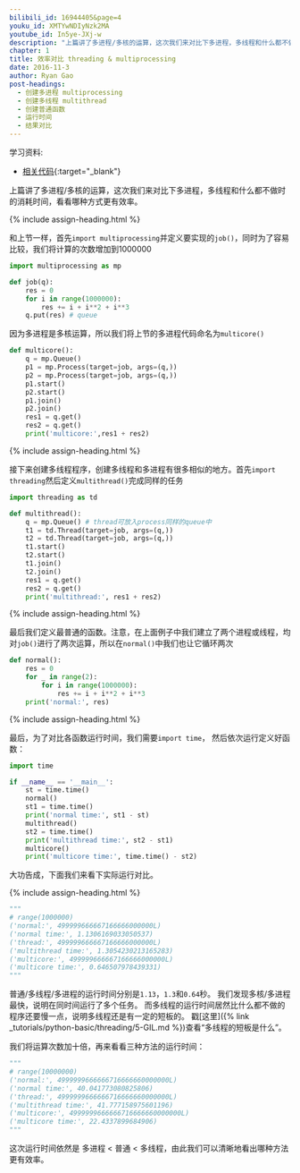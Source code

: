 ```yaml
---
bilibili_id: 16944405&page=4
youku_id: XMTYwNDIyNzk2MA
youtube_id: In5ye-JXj-w
description: "上篇讲了多进程/多核的运算，这次我们来对比下多进程，多线程和什么都不做时的消耗时间，看看哪种方式更有效率。"
chapter: 1
title: 效率对比 threading & multiprocessing
date: 2016-11-3
author: Ryan Gao
post-headings:
  - 创建多进程 multiprocessing
  - 创建多线程 multithread
  - 创建普通函数
  - 运行时间
  - 结果对比
---
```


学习资料:
  * [相关代码](https://github.com/MorvanZhou/tutorials/blob/master/multiprocessingTUT/multiprocessing4_efficiency_comparison.py){:target="_blank"}


上篇讲了多进程/多核的运算，这次我们来对比下多进程，多线程和什么都不做时的消耗时间，看看哪种方式更有效率。

{% include assign-heading.html %}

和上节一样，首先`import multiprocessing`并定义要实现的`job()`，同时为了容易比较，我们将计算的次数增加到1000000

```python
import multiprocessing as mp

def job(q):
    res = 0
    for i in range(1000000):
        res += i + i**2 + i**3
    q.put(res) # queue
```

因为多进程是多核运算，所以我们将上节的多进程代码命名为`multicore()`

```python
def multicore():
    q = mp.Queue()
    p1 = mp.Process(target=job, args=(q,))
    p2 = mp.Process(target=job, args=(q,))
    p1.start()
    p2.start()
    p1.join()
    p2.join()
    res1 = q.get()
    res2 = q.get()
    print('multicore:',res1 + res2)
```


{% include assign-heading.html %}

接下来创建多线程程序，创建多线程和多进程有很多相似的地方。首先`import threading`然后定义`multithread()`完成同样的任务

```python
import threading as td

def multithread():
    q = mp.Queue() # thread可放入process同样的queue中
    t1 = td.Thread(target=job, args=(q,))
    t2 = td.Thread(target=job, args=(q,))
    t1.start()
    t2.start()
    t1.join()
    t2.join()
    res1 = q.get()
    res2 = q.get()
    print('multithread:', res1 + res2)
```

{% include assign-heading.html %}

最后我们定义最普通的函数。注意，在上面例子中我们建立了两个进程或线程，均对`job()`进行了两次运算，所以在`normal()`中我们也让它循环两次

```python
def normal():
    res = 0
    for _ in range(2):
        for i in range(1000000):
            res += i + i**2 + i**3
    print('normal:', res)
```

{% include assign-heading.html %}

最后，为了对比各函数运行时间，我们需要`import time`， 然后依次运行定义好函数：

```python
import time

if __name__ == '__main__':
    st = time.time()
    normal()
    st1 = time.time()
    print('normal time:', st1 - st)
    multithread()
    st2 = time.time()
    print('multithread time:', st2 - st1)
    multicore()
    print('multicore time:', time.time() - st2)
```

大功告成，下面我们来看下实际运行对比。

{% include assign-heading.html %}

```python
"""
# range(1000000)
('normal:', 499999666667166666000000L)
('normal time:', 1.1306169033050537)
('thread:', 499999666667166666000000L)
('multithread time:', 1.3054230213165283)
('multicore:', 499999666667166666000000L)
('multicore time:', 0.646507978439331)
"""
```

普通/多线程/多进程的运行时间分别是`1.13`，`1.3`和`0.64`秒。
我们发现多核/多进程最快，说明在同时间运行了多个任务。
而多线程的运行时间居然比什么都不做的程序还要慢一点，说明多线程还是有一定的短板的。
戳[这里]({% link _tutorials/python-basic/threading/5-GIL.md %})查看“多线程的短板是什么”。

我们将运算次数加十倍，再来看看三种方法的运行时间：

```python
"""
# range(10000000)
('normal:', 4999999666666716666660000000L)
('normal time:', 40.041773080825806)
('thread:', 4999999666666716666660000000L)
('multithread time:', 41.777158975601196)
('multicore:', 4999999666666716666660000000L)
('multicore time:', 22.4337899684906)
"""
```

这次运行时间依然是 多进程 < 普通 < 多线程，由此我们可以清晰地看出哪种方法更有效率。

